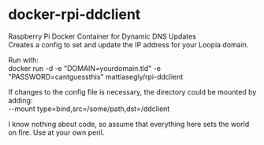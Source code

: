 # docker-rpi-ddclient
Raspberry Pi Docker Container for Dynamic DNS Updates<BR>
Creates a config to set and update the IP address for your Loopia domain.

Run with:<BR>
docker run -d -e "DOMAIN=yourdomain.tld" -e "PASSWORD=cantguessthis" mattiasegly/rpi-ddclient

If changes to the config file is necessary, the directory could be mounted by adding:<BR>
--mount type=bind,src=/some/path,dst=/ddclient

I know nothing about code, so assume that everything here sets the world on fire. Use at your own peril.
